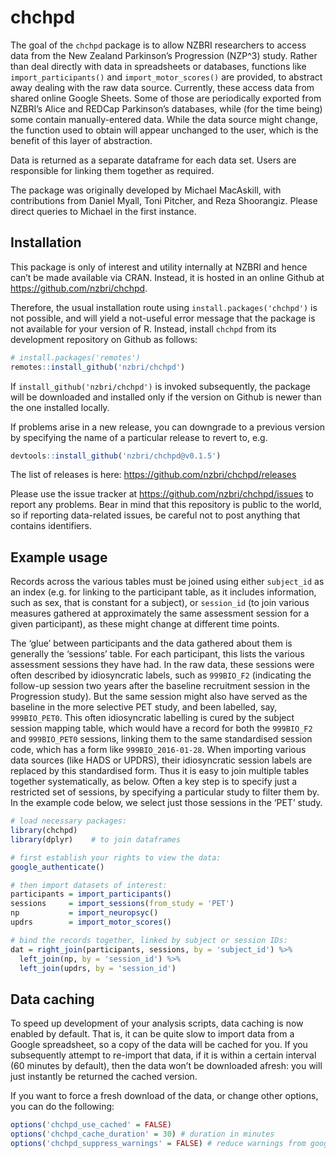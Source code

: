 
<!-- README.md is generated from README.Rmd. Please edit that file -->

# chchpd

The goal of the `chchpd` package is to allow NZBRI researchers to access
data from the New Zealand Parkinson’s Progression (NZP^3) study. Rather
than deal directly with data in spreadsheets or databases, functions
like `import_participants()` and `import_motor_scores()` are provided,
to abstract away dealing with the raw data source. Currently, these
access data from shared online Google Sheets. Some of those are
periodically exported from NZBRI’s Alice and REDCap Parkinson’s
databases, while (for the time being) some contain manually-entered
data. While the data source might change, the function used to obtain
will appear unchanged to the user, which is the benefit of this layer of
abstraction.

Data is returned as a separate dataframe for each data set. Users are
responsible for linking them together as required.

The package was originally developed by Michael MacAskill, with
contributions from Daniel Myall, Toni Pitcher, and Reza Shoorangiz.
Please direct queries to Michael in the first instance.

## Installation

This package is only of interest and utility internally at NZBRI and
hence can’t be made available via CRAN. Instead, it is hosted in an
online Github at <https://github.com/nzbri/chchpd>.

Therefore, the usual installation route using
`install.packages('chchpd')` is not possible, and will yield a
not-useful error message that the package is not available for your
version of R. Instead, install `chchpd` from its development repository
on Github as follows:

``` r
# install.packages('remotes')
remotes::install_github('nzbri/chchpd')
```

If `install_github('nzbri/chchpd')` is invoked subsequently, the package
will be downloaded and installed only if the version on Github is newer
than the one installed locally.

If problems arise in a new release, you can downgrade to a previous
version by specifying the name of a particular release to revert to,
e.g.

``` r
devtools::install_github('nzbri/chchpd@v0.1.5')
```

The list of releases is here: <https://github.com/nzbri/chchpd/releases>

Please use the issue tracker at <https://github.com/nzbri/chchpd/issues>
to report any problems. Bear in mind that this repository is public to
the world, so if reporting data-related issues, be careful not to post
anything that contains identifiers.

## Example usage

Records across the various tables must be joined using either
`subject_id` as an index (e.g. for linking to the participant table, as
it includes information, such as sex, that is constant for a subject),
or `session_id` (to join various measures gathered at approximately the
same assessment session for a given participant), as these might change
at different time points.

The ‘glue’ between participants and the data gathered about them is
generally the ‘sessions’ table. For each participant, this lists the
various assessment sessions they have had. In the raw data, these
sessions were often described by idiosyncratic labels, such as
`999BIO_F2` (indicating the follow-up session two years after the
baseline recruitment session in the Progression study). But the same
session might also have served as the baseline in the more selective PET
study, and been labelled, say, `999BIO_PET0`. This often idiosyncratic
labelling is cured by the subject session mapping table, which would
have a record for both the `999BIO_F2` and `999BIO_PET0` sessions,
linking them to the same standardised session code, which has a form
like `999BIO_2016-01-28`. When importing various data sources (like HADS
or UPDRS), their idiosyncratic session labels are replaced by this
standardised form. Thus it is easy to join multiple tables together
systematically, as below. Often a key step is to specify just a
restricted set of sessions, by specifying a particular study to filter
them by. In the example code below, we select just those sessions in the
‘PET’ study.

``` r
# load necessary packages:
library(chchpd)
library(dplyr)    # to join dataframes

# first establish your rights to view the data:
google_authenticate()

# then import datasets of interest:
participants = import_participants()
sessions     = import_sessions(from_study = 'PET')
np           = import_neuropsyc()
updrs        = import_motor_scores()

# bind the records together, linked by subject or session IDs:
dat = right_join(participants, sessions, by = 'subject_id') %>% 
  left_join(np, by = 'session_id') %>% 
  left_join(updrs, by = 'session_id')
```

## Data caching

To speed up development of your analysis scripts, data caching is now
enabled by default. That is, it can be quite slow to import data from a
Google spreadsheet, so a copy of the data will be cached for you. If you
subsequently attempt to re-import that data, if it is within a certain
interval (60 minutes by default), then the data won’t be downloaded
afresh: you will just instantly be returned the cached version.

If you want to force a fresh download of the data, or change other
options, you can do the following:

``` r
options('chchpd_use_cached' = FALSE)
options('chchpd_cache_duration' = 30) # duration in minutes
options('chchpd_suppress_warnings' = FALSE) # reduce warnings from googlesheets
```
